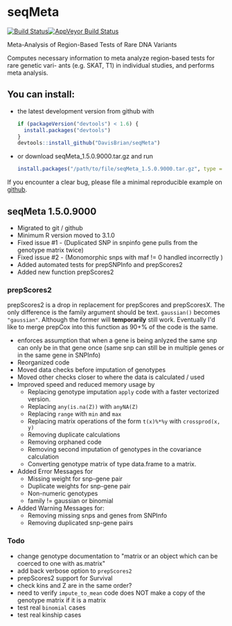 <!-- README.md is generated from README.Rmd. Please edit that file -->
seqMeta
=======

[![Build Status](https://travis-ci.org/DavisBrian/seqMeta.svg?branch=master)](https://travis-ci.org/DavisBrian)[![AppVeyor Build Status](https://ci.appveyor.com/api/projects/status/github/DavisBrian/seqMeta?branch=master)](https://ci.appveyor.com/project/DavisBrian/seqMeta)

Meta-Analysis of Region-Based Tests of Rare DNA Variants

Computes necessary information to meta analyze region-based tests for rare genetic vari- ants (e.g. SKAT, T1) in individual studies, and performs meta analysis.

You can install:
----------------

-   the latest development version from github with

    ``` r
    if (packageVersion("devtools") < 1.6) {
      install.packages("devtools")
    }
    devtools::install_github("DavisBrian/seqMeta")
    ```

-   or download seqMeta\_1.5.0.9000.tar.gz and run

    ``` r
    install.packages("/path/to/file/seqMeta_1.5.0.9000.tar.gz", type = "source")
    ```

If you encounter a clear bug, please file a minimal reproducible example on [github](https://github.com/DavisBrian/seqMeta/issues).

seqMeta 1.5.0.9000
------------------

-   Migrated to git / github
-   Minimum R version moved to 3.1.0
-   Fixed issue \#1 - (Duplicated SNP in snpinfo gene pulls from the genotype matrix twice)
-   Fixed issue \#2 - (Monomorphic snps with maf != 0 handled incorrectly )
-   Added automated tests for prepSNPInfo and prepScores2
-   Added new function prepScores2

### prepScores2

prepScores2 is a drop in replacement for prepScores and prepScoresX. The only difference is the family argument should be text. `gaussian()` becomes `"gaussian"`. Although the former will **temporarily** still work. Eventually I'd like to merge prepCox into this function as 90+% of the code is the same.

-   enforces assumption that when a gene is being anlyzed the same snp can only be in that gene once (same snp can still be in multiple genes or in the same gene in SNPInfo)
-   Reorganized code
-   Moved data checks before imputation of genotypes
-   Moved other checks closer to where the data is calculated / used
-   Improved speed and reduced memory usage by
    -   Replacing genotype imputation `apply` code with a faster vectorized version.
    -   Replacing `any(is.na(Z))` with `anyNA(Z)`
    -   Replacing `range` with `min` and `max`
    -   Replacing matrix operations of the form `t(x)%*%y` with `crossprod(x, y)`
    -   Removing duplicate calculations
    -   Removing orphaned code
    -   Removing second imputation of genotypes in the covariance calculation
    -   Converting genotype matrix of type data.frame to a matrix.
-   Added Error Messages for
    -   Missing weight for snp-gene pair
    -   Duplicate weights for snp-gene pair
    -   Non-numeric genotypes
    -   family != gaussian or binomial
-   Added Warning Messages for:
    -   Removing missing snps and genes from SNPInfo
    -   Removing duplicated snp-gene pairs

### Todo

-   change genotype documentation to "matrix or an object which can be coerced to one with as.matrix"
-   add back verbose option to `prepScores2`
-   prepScores2 support for Survival
-   check kins and Z are in the same order?
-   need to verify `impute_to_mean` code does NOT make a copy of the genotype matrix if it is a matrix
-   test real `binomial` cases
-   test real kinship cases
